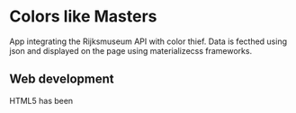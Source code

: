 Colors like Masters
====================

App integrating the Rijksmuseum API with color thief. Data is fecthed using json and displayed on the page using materializecss frameworks.


Web development
---------------------

HTML5 has been



